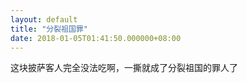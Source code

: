 ```yaml
---
layout: default
title: "分裂祖国罪"
date: 2018-01-05T01:41:50.000000+08:00
---
```


这块披萨客人完全没法吃啊，一撕就成了分裂祖国的罪人了

